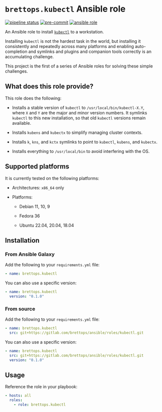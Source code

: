 # `brettops.kubectl` Ansible role

[![pipeline status](https://gitlab.com/brettops/ansible/roles/kubectl/badges/main/pipeline.svg)](https://gitlab.com/brettops/ansible/roles/kubectl/-/commits/main)
[![pre-commit](https://img.shields.io/badge/pre--commit-enabled-brightgreen?logo=pre-commit&logoColor=white)](https://github.com/pre-commit/pre-commit)
[![ansible role](https://img.shields.io/ansible/role/61613)](https://galaxy.ansible.com/brettops/kubectl)

An Ansible role to install
[`kubectl`](https://kubernetes.io/docs/tasks/tools/#kubectl) to a workstation.

Installing `kubectl` is not the hardest task in the world, but installing it
consistently and repeatedly across many platforms and enabling auto-completion
and symlinks and plugins and companion tools correctly is an accumulating
challenge.

This project is the first of a series of Ansible roles for solving these simple
challenges.

## What does this role provide?

This role does the following:

- Installs a stable version of `kubectl` to `/usr/local/bin/kubectl-X.Y`, where
  `X` and `Y` are the major and minor version numbers. It symlinks `kubectl` to
  this new installation, so that old `kubectl` versions remain available.

- Installs `kubens` and `kubectx` to simplify managing cluster contexts.

- Installs `k`, `kns`, and `kctx` symlinks to point to `kubectl`, `kubens`, and
  `kubectx`.

- Installs everything to `/usr/local/bin` to avoid interfering with the OS.

## Supported platforms

It is currently tested on the following platforms:

- Architectures: `x86_64` only

- Platforms:

  - Debian 11, 10, 9

  - Fedora 36

  - Ubuntu 22.04, 20.04, 18.04

## Installation

### From Ansible Galaxy

Add the following to your `requirements.yml` file:

```yaml
- name: brettops.kubectl
```

You can also use a specific version:

```yaml
- name: brettops.kubectl
  version: "0.1.0"
```

### From source

Add the following to your `requirements.yml` file:

```yaml
- name: brettops.kubectl
  src: git+https://gitlab.com/brettops/ansible/roles/kubectl.git
```

You can also use a specific version:

```yaml
- name: brettops.kubectl
  src: git+https://gitlab.com/brettops/ansible/roles/kubectl.git
  version: "0.1.0"
```

## Usage

Reference the role in your playbook:

```yaml
- hosts: all
  roles:
    - role: brettops.kubectl
```
